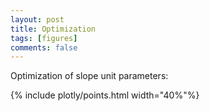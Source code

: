```yaml
---
layout: post
title: Optimization
tags: [figures]
comments: false
---
```


Optimization of slope unit parameters:

{% include plotly/points.html width="40%"%}